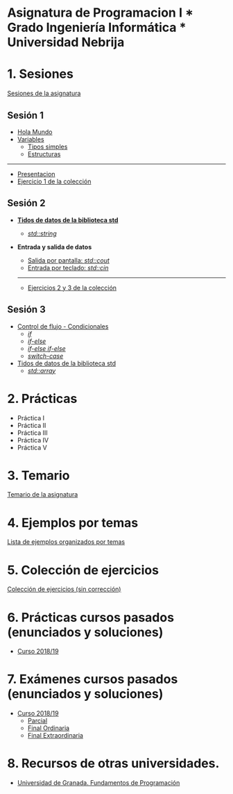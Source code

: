 # Asignatura de Programacion I * Grado Ingeniería Informática * Universidad Nebrija

# 1. Sesiones

[Sesiones de la asignatura](./SESIONES.md)

## Sesión 1

  * [Hola Mundo](./temario/holamundo/README.md)
  * [Variables](./temario/variables/README.md)
    * [Tipos simples](./temario/variables/tipossimples.md)
    * [Estructuras](./temario/variables/estructuras.md)
  
  -------------------------------------------------------

  * [Presentacion](./presentaciones/Sesion1.pdf)
  * [Ejercicio 1 de la colección](./EJERCICIOS.md)

## Sesión 2
* **[Tidos de datos de la biblioteca std](./temario/datosstd/README.md)**
    * [_std::string_](./temario/datosstd/string.md) 

* **Entrada y salida de datos**
  * [Salida por pantalla: _std::cout_](./temario/inout/cincout.md)
  * [Entrada por teclado: _std::cin_](./temario/inout/cincout.md)
  
  --------------------------------------------------------

  * [Ejercicios 2 y 3 de la colección](./EJERCICIOS.md)

## Sesión 3
* [Control de flujo - Condicionales](./temario/flujo/README.md)
  * [_if_](./temario/flujo/ifelse.md)
  * [_if-else_](./temario/flujo/ifelse.md)
  * [_if-else if-else_](./temario/flujo/ifelse.md)
  * [_switch-case_](./temario/flujo/switch.md)
* [Tidos de datos de la biblioteca std](./temario/datosstd/README.md)
  * [_std::array_](./temario/datosstd/array.md)

# 2. Prácticas

* Práctica I
* Práctica II
* Práctica III
* Práctica IV
* Práctica V

# 3. Temario

[Temario de la asignatura](./TEMARIO.md)

# 4. Ejemplos por temas

[Lista de ejemplos organizados por temas](./EJEMPLOS.md)

# 5. Colección de ejercicios

[Colección de ejercicios (sin corrección)](./EJERCICIOS.md)

# 6. Prácticas cursos pasados (enunciados y soluciones)

* [Curso 2018/19](./practicas/1819)

# 7. Exámenes cursos pasados (enunciados y soluciones)

* [Curso 2018/19](./examenes/1819)
  * [Parcial](./examenes/1819/Parcial1)
  * [Final Ordinaria](./examenes/1819/ordinaria)
  * [Final Extraordinaria](./examenes/1819/extraordinaria)

# 8. Recursos de otras universidades.
  * [Universidad de Granada. Fundamentos de Programación](https://github.com/DEIIT/Ingenieria-Informatica/tree/master/1%C2%BA%201er%20cuatrimestre/Fundamentos%20de%20programaci%C3%B3n)
